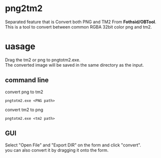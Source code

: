 # png2tm2   
Separated feature that is Convert both PNG and TM2 From **Fothsid/OBTool**.   
This is a tool to convert between common RGBA 32bit color png and tm2.   

# uasage   
Drag the tm2 or png to pngtotm2.exe.   
The converted image will be saved in the same directory as the input.   
## command line   
convert png to tm2   
```
pngtotm2.exe <PNG path>
```
convert tm2 to png   
```
pngtotm2.exe <tm2 path>
```
## GUI   
Select "Open File" and "Export DIR" on the form and click "convert".    
you can also convert it by dragging it onto the form.   

